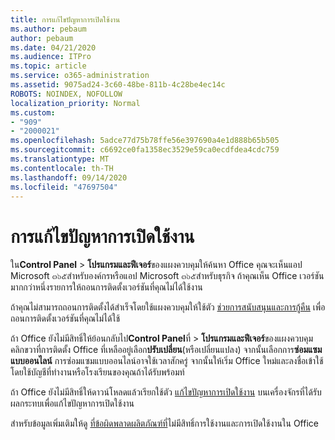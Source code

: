```yaml
---
title: การแก้ไขปัญหาการเปิดใช้งาน
ms.author: pebaum
author: pebaum
ms.date: 04/21/2020
ms.audience: ITPro
ms.topic: article
ms.service: o365-administration
ms.assetid: 9075ad24-3c60-48be-811b-4c28be4ec14c
ROBOTS: NOINDEX, NOFOLLOW
localization_priority: Normal
ms.custom:
- "909"
- "2000021"
ms.openlocfilehash: 5adce77d75b78ffe56e397690a4e1d888b65b505
ms.sourcegitcommit: c6692ce0fa1358ec3529e59ca0ecdfdea4cdc759
ms.translationtype: MT
ms.contentlocale: th-TH
ms.lasthandoff: 09/14/2020
ms.locfileid: "47697504"
---
```

# <a name="activation-troubleshooting"></a>การแก้ไขปัญหาการเปิดใช้งาน

ใน**Control Panel** \> **โปรแกรมและฟีเจอร์**ของแผงควบคุมให้ค้นหา Office คุณจะเห็นแอป Microsoft ๓๖๕สำหรับองค์กรหรือแอป Microsoft ๓๖๕สำหรับธุรกิจ ถ้าคุณเห็น Office เวอร์ชันมากกว่าหนึ่งรายการให้ถอนการติดตั้งเวอร์ชันที่คุณไม่ได้ใช้งาน
  
ถ้าคุณไม่สามารถถอนการติดตั้งได้สำเร็จโดยใช้แผงควบคุมให้ใช้ตัว [ช่วยการสนับสนุนและการกู้คืน](https://aka.ms/SARA-OfficeUninstall-Alchemy) เพื่อถอนการติดตั้งเวอร์ชันที่คุณไม่ได้ใช้
  
ถ้า Office ยังไม่มีสิทธิ์ให้ย้อนกลับไป**Control Panel**ที่ \> **โปรแกรมและฟีเจอร์**ของแผงควบคุม คลิกขวาที่การติดตั้ง Office ที่เหลืออยู่เลือก**ปรับเปลี่ยน**(หรือเปลี่ยนแปลง) จากนั้นเลือกการ**ซ่อมแซมแบบออนไลน์** การซ่อมแซมแบบออนไลน์อาจใช้เวลาสักครู่ จากนั้นให้เริ่ม Office ใหม่และลงชื่อเข้าใช้โดยใช้บัญชีที่ทำงานหรือโรงเรียนของคุณถ้าได้รับพร้อมท์
  
ถ้า Office ยังไม่มีสิทธิ์ให้ดาวน์โหลดแล้วเรียกใช้ตัว [แก้ไขปัญหาการเปิดใช้งาน](https://aka.ms/SARA-OfficeActivation-Alchemy) บนเครื่องจักรที่ได้รับผลกระทบเพื่อแก้ไขปัญหาการเปิดใช้งาน
  
สำหรับข้อมูลเพิ่มเติมให้ดู [ที่ข้อผิดพลาดผลิตภัณฑ์ที่](https://support.office.com/article/0d23d3c0-c19c-4b2f-9845-5344fedc4380)ไม่มีสิทธิ์การใช้งานและการเปิดใช้งานใน Office
